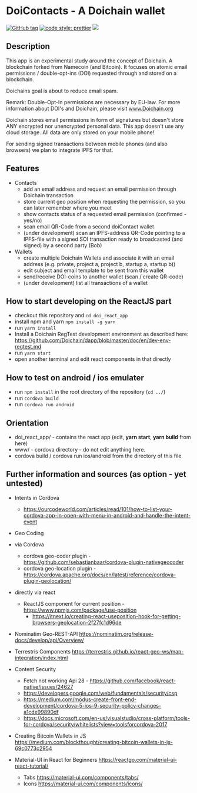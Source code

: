# DoiContacts - A Doichain wallet 

[![GitHub tag](https://img.shields.io/badge/dynamic/json.svg?url=https://raw.githubusercontent.com/inspiraluna/doiContacts/master/package.json&query=$.version&label=Version)](https://github.com/inspiraluna/doiContacts)
[![code style: prettier](https://img.shields.io/badge/code_style-prettier-ff69b4.svg?style=flat-square)](https://github.com/prettier/prettier)
![](https://img.shields.io/github/license/inspiraluna/doiContacts.svg)

## Description
This app is an experimental study around the concept of Doichain. A blockchain forked from  Namecoin (and Bitcoin).
It focuses on atomic email permissions / double-opt-ins (DOI) requested through and stored on a blockchain.

Doichains goal is about to reduce email spam.

Remark: Double-Opt-In permissions are necessary by EU-law.
For more information about DOI's and Doichain, please visit www.Doichain.org

Doichain stores email permissions in form of signatures but doesn't store ANY encrypted nor unencrypted personal data.
This app doesn't use any cloud storage. All data are only stored on your mobile phone!

For sending signed transactions between mobile phones (and also browsers) we plan to integrate IPFS for that.

## Features
- Contacts
    - add an email address and request an email permission through Doichain transaction
    - store current geo position when requesting the permission, so you can later remember where you meet
    - show contacts status of a requested email permission (confirmed - yes/no)
    - scan email QR-Code from a second doiContact wallet
    - (under development) scan an IPFS-address QR-Code pointing to a IPFS-file with a signed SOI transaction ready to broadcasted (and signed) by a second party (Bob)
- Wallets
    - create multiple Doichain Wallets and associate it with an email address (e.g. private, project a, project b, startup a, startup b))
    - edit subject and email template to be sent from this wallet
    - send/receive DOI-coins to another wallet (scan / create QR-code)
    - (under development) list all transactions of a wallet

## How to start developing on the ReactJS part
- checkout this repository and ```cd doi_react_app```
- install npm and yarn ```npm install -g yarn```
- run ```yarn install```
- Install a Doichain RegTest development environment as described here: https://github.com/Doichain/dapp/blob/master/doc/en/dev-env-regtest.md 
- run ```yarn start```
- open another terminal and edit react components in that directly

## How to test on android / ios emulater
- run ```npm install``` in the root directory of the repository (```cd ../```)
- run ```cordova build```
- run ```cordova run android```


## Orientation
- doi_react_app/ - contains the react app (edit, **yarn start**, **yarn build** from here)
- www/ - cordova directory - do not edit anything here.
- cordova build / cordova run ios/android from the directory of this file

## Further information and sources (as option - yet untested)
- Intents in Cordova
    - https://ourcodeworld.com/articles/read/101/how-to-list-your-cordova-app-in-open-with-menu-in-android-and-handle-the-intent-event
- Geo Coding
- via Cordova
    - cordova geo-coder plugin - https://github.com/sebastianbaar/cordova-plugin-nativegeocoder
    - cordova geo-location plugin - https://cordova.apache.org/docs/en/latest/reference/cordova-plugin-geolocation/
- directly via react
    - ReactJS component for current position - https://www.npmjs.com/package/use-position
        - https://itnext.io/creating-react-useposition-hook-for-getting-browsers-geolocation-2f27fc1d96de
- Nominatim Geo-REST-API https://nominatim.org/release-docs/develop/api/Overview/
- Terrestris Components https://terrestris.github.io/react-geo-ws/map-integration/index.html

- Content Security
    - Fetch not working Api 28 - https://github.com/facebook/react-native/issues/24627
    - https://developers.google.com/web/fundamentals/security/csp
    - https://medium.com/modus-create-front-end-development/cordova-5-ios-9-security-policy-changes-a1cde99890df
    - https://docs.microsoft.com/en-us/visualstudio/cross-platform/tools-for-cordova/security/whitelists?view=toolsforcordova-2017
- Creating Bitcoin Wallets in JS https://medium.com/blockthought/creating-bitcoin-wallets-in-js-69c0773c2954
- Material-UI in React for Beginners https://reactgo.com/material-ui-react-tutorial/
    - Tabs https://material-ui.com/components/tabs/
    - Icons https://material-ui.com/components/icons/

